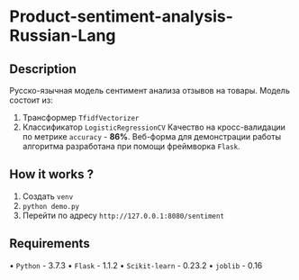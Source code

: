 # Product-sentiment-analysis-Russian-Lang

## Description
Русско-язычная модель сентимент анализа отзывов на товары.
Модель состоит из:
1. Трансформер `TfidfVectorizer`
2. Классификатор `LogisticRegressionCV`
Качество на кросс-валидации по метрике `accuracy` - **86%**.
Веб-форма для демонстрации работы алгоритма разработана при помощи
фреймворка `Flask`.

## How it works ?
1. Создать `venv` 
1. `python demo.py`
2. Перейти по адресу `http://127.0.0.1:8080/sentiment`

## Requirements
• `Python` - 3.7.3
• `Flask` - 1.1.2
• `Scikit-learn` - 0.23.2
• `joblib` - 0.16